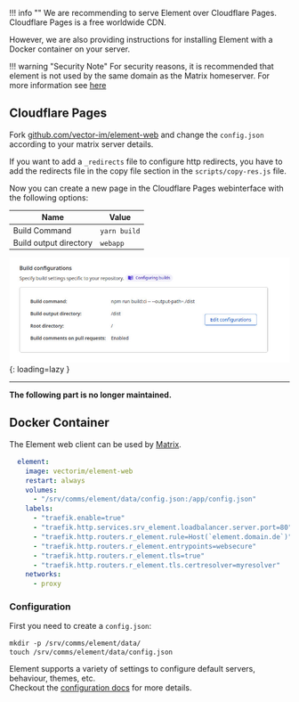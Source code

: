 !!! info ""
    We are recommending to serve Element over Cloudflare Pages. Cloudflare Pages is a free worldwide CDN.

However, we are also providing instructions for installing Element with a Docker container on your server.

!!! warning "Security Note"
    For security reasons, it is recommended that element is not used by the same domain as the Matrix homeserver. For more information see [here](https://github.com/vector-im/element-web#separate-domains)

## Cloudflare Pages

Fork [github.com/vector-im/element-web](https://github.com/vector-im/element-web) and change the `config.json` according
to your matrix server details.

If you want to add a `_redirects` file to configure http redirects, you have to add the redirects file in the copy file
section in the `scripts/copy-res.js` file.

Now you can create a new page in the Cloudflare Pages webinterface with the following options:

| Name | Value |
|------|-------|
| Build Command | `yarn build` |
| Build output directory | `webapp` |

![CF Pages Build Properties](../img/services/element_cf_pages_1.jpg){: loading=lazy }

---

**The following part is no longer maintained.**

## Docker Container

The Element web client can be used by [Matrix](./matrix.md).

```yaml 
  element:   
    image: vectorim/element-web
    restart: always
    volumes:
      - "/srv/comms/element/data/config.json:/app/config.json"
    labels:
      - "traefik.enable=true"
      - "traefik.http.services.srv_element.loadbalancer.server.port=80"
      - "traefik.http.routers.r_element.rule=Host(`element.domain.de`)"
      - "traefik.http.routers.r_element.entrypoints=websecure"
      - "traefik.http.routers.r_element.tls=true"
      - "traefik.http.routers.r_element.tls.certresolver=myresolver"
    networks:
      - proxy
```

### Configuration

First you need to create a `config.json`:

```shell
mkdir -p /srv/comms/element/data/
touch /srv/comms/element/data/config.json 
```

Element supports a variety of settings to configure default servers, behaviour, themes, etc.  
Checkout
the [configuration docs](https://github.com/vector-im/element-web/blob/develop/docs/config.md#desktop-app-configuration)
for more details.
